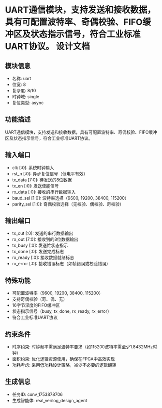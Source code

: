 # UART通信模块，支持发送和接收数据，具有可配置波特率、奇偶校验、FIFO缓冲区及状态指示信号，符合工业标准UART协议。 设计文档

## 模块信息
- 名称: uart
- 位宽: 8
- 复杂度: 8/10
- 时钟域: single
- 复位类型: async

## 功能描述
UART通信模块，支持发送和接收数据，具有可配置波特率、奇偶校验、FIFO缓冲区及状态指示信号，符合工业标准UART协议。

## 输入端口
- clk [:0]: 系统时钟输入
- rst_n [:0]: 异步复位信号（低电平有效）
- tx_data [7:0]: 待发送的8位数据
- tx_en [:0]: 发送使能信号
- rx_data [:0]: 接收的串行数据输入
- baud_sel [1:0]: 波特率选择（9600, 19200, 38400, 115200）
- parity_sel [1:0]: 奇偶校验选择（无校验、偶校验、奇校验）

## 输出端口
- tx_out [:0]: 发送的串行数据输出
- rx_out [7:0]: 接收到的8位数据输出
- tx_busy [:0]: 发送忙状态指示
- tx_done [:0]: 发送完成标志
- rx_ready [:0]: 接收数据就绪标志
- rx_error [:0]: 接收错误标志（如帧错误或校验错误）

## 特殊功能
- 可配置波特率（9600, 19200, 38400, 115200）
- 支持奇偶校验（奇、偶、无）
- 16字节深度的FIFO缓冲区
- 状态指示信号（busy, tx_done, rx_ready, rx_error）
- 符合工业标准UART协议

## 约束条件
- 时序约束: 时钟频率需满足波特率要求（如115200波特率需至少1.8432MHz时钟）
- 面积约束: 优化逻辑资源使用，确保在FPGA中高效实现
- 功耗考虑: 采用低功耗设计策略，减少不必要的逻辑翻转

## 生成信息
- 任务ID: conv_1753878706
- 生成智能体: real_verilog_design_agent
